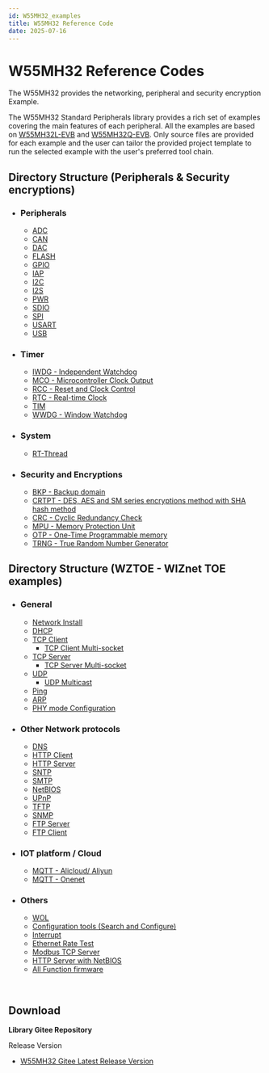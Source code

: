 ```yaml
---
id: W55MH32_examples
title: W55MH32 Reference Code
date: 2025-07-16
---
```



# W55MH32 Reference Codes
The W55MH32 provides the networking, peripheral and security encryption Example.

The W55MH32 Standard Peripherals library provides a rich set of examples covering the main features of each peripheral. All the examples are based on [W55MH32L-EVB](./W55MH32L-evb) and [W55MH32Q-EVB](./W55MH32Q-evb). Only source files are provided for each example and the user can tailor the provided project template to run the selected example with the user's preferred tool chain. 

## Directory Structure (Peripherals & Security encryptions)

- ### Peripherals

  - [ADC](https://gitee.com/wiznet-hk/W55MH32_reference_code/tree/master/ModuleDemo/ADC) 
  - [CAN](https://gitee.com/wiznet-hk/W55MH32_reference_code/tree/master/ModuleDemo/CAN)
  - [DAC](https://gitee.com/wiznet-hk/W55MH32_reference_code/tree/master/ModuleDemo/DAC)
  - [FLASH](https://gitee.com/wiznet-hk/W55MH32_reference_code/tree/master/ModuleDemo/FLASH)
  - [GPIO](https://gitee.com/wiznet-hk/W55MH32_reference_code/tree/master/ModuleDemo/GPIO)
  - [IAP](https://gitee.com/wiznet-hk/W55MH32_reference_code/tree/master/ModuleDemo/IAP)
  - [I2C](https://gitee.com/wiznet-hk/W55MH32_reference_code/tree/master/ModuleDemo/IIC)
  - [I2S](https://gitee.com/wiznet-hk/W55MH32_reference_code/tree/master/ModuleDemo/IIS)
  - [PWR](https://gitee.com/wiznet-hk/W55MH32_reference_code/tree/master/ModuleDemo/PWR)
  - [SDIO](https://gitee.com/wiznet-hk/W55MH32_reference_code/tree/master/ModuleDemo/SDIO/SDIO_SDCardFatfs)
  - [SPI](https://gitee.com/wiznet-hk/W55MH32_reference_code/tree/master/ModuleDemo/SPI) 
  - [USART](https://gitee.com/wiznet-hk/W55MH32_reference_code/tree/master/ModuleDemo/USART)
  - [USB](https://gitee.com/wiznet-hk/W55MH32_reference_code/tree/master/ModuleDemo/USB)

- ### Timer

  - [IWDG - Independent Watchdog](https://gitee.com/wiznet-hk/W55MH32_reference_code/tree/master/ModuleDemo/IWDG/IWDG_Reset)
  - [MCO - Microcontroller Clock Output](https://gitee.com/wiznet-hk/W55MH32_reference_code/tree/master/ModuleDemo/MCO/MCO_PllDiv)
  - [RCC - Reset and Clock Control](https://gitee.com/wiznet-hk/W55MH32_reference_code/tree/master/ModuleDemo/RCC)
  - [RTC - Real-time Clock](https://gitee.com/wiznet-hk/W55MH32_reference_code/tree/master/ModuleDemo/RTC)
  - [TIM](https://gitee.com/wiznet-hk/W55MH32_reference_code/tree/master/ModuleDemo/TIM)
  - [WWDG - Window Watchdog](https://gitee.com/wiznet-hk/W55MH32_reference_code/tree/master/ModuleDemo/WWDG)

- ### System

  - [RT-Thread](https://gitee.com/wiznet-hk/W55MH32_reference_code/tree/master/ModuleDemo/RTTHREAD/Nano)

- ### Security and Encryptions

  - [BKP - Backup domain](https://gitee.com/wiznet-hk/W55MH32_reference_code/tree/master/ModuleDemo/BKP) 
  - [CRTPT -  DES, AES and SM series encryptions method with SHA hash method](https://gitee.com/wiznet-hk/W55MH32_reference_code/tree/master/ModuleDemo/CRYPT)
  - [CRC - Cyclic Redundancy Check](https://gitee.com/wiznet-hk/W55MH32_reference_code/tree/master/ModuleDemo/CRC/CRC_DifferentCrcMode)
  - [MPU - Memory Protection Unit](https://gitee.com/wiznet-hk/W55MH32_reference_code/tree/master/ModuleDemo/MPU/MPU_Test)
  - [OTP - One-Time Programmable memory](https://gitee.com/wiznet-hk/W55MH32_reference_code/tree/master/ModuleDemo/OTP/OTP_WriteRead)
  - [TRNG - True Random Number Generator](https://gitee.com/wiznet-hk/W55MH32_reference_code/tree/master/ModuleDemo/TRNG)



## Directory Structure (WZTOE - WIZnet TOE examples)

  - ### General

      - [Network Install](https://gitee.com/wiznet-hk/W55MH32_reference_code/tree/master/ModuleDemo/WZTOE/1.Network%20Install)
      - [DHCP](https://gitee.com/wiznet-hk/W55MH32_reference_code/tree/master/ModuleDemo/WZTOE/2.DHCP)
      - [TCP Client](https://gitee.com/wiznet-hk/W55MH32_reference_code/tree/master/ModuleDemo/WZTOE/3.TCP_Client)
          - [TCP Client Multi-socket](https://gitee.com/wiznet-hk/W55MH32_reference_code/tree/master/ModuleDemo/WZTOE/24.TCP_Client_Multi_Socket)
      - [TCP Server](https://gitee.com/wiznet-hk/W55MH32_reference_code/tree/master/ModuleDemo/WZTOE/4.TCP_Server)
          - [TCP Server Multi-socket](https://gitee.com/wiznet-hk/W55MH32_reference_code/tree/master/ModuleDemo/WZTOE/25.TCP_Server_Multi_Socket)
      - [UDP](https://gitee.com/wiznet-hk/W55MH32_reference_code/tree/master/ModuleDemo/WZTOE/5.UDP)
          - [UDP Multicast](https://gitee.com/wiznet-hk/W55MH32_reference_code/tree/master/ModuleDemo/WZTOE/6.UDP_Multicast)
      - [Ping](http://gitee.com/wiznet-hk/W55MH32_reference_code/tree/master/ModuleDemo/WZTOE/16.PING)
      - [ARP](https://gitee.com/wiznet-hk/W55MH32_reference_code/tree/master/ModuleDemo/WZTOE/17.ARP)
      - [PHY mode Configuration](https://gitee.com/wiznet-hk/W55MH32_reference_code/tree/master/ModuleDemo/WZTOE/21.PHY_Mode_Config)

  - ### Other Network protocols

      - [DNS](https://gitee.com/wiznet-hk/W55MH32_reference_code/tree/master/ModuleDemo/WZTOE/7.DNS)
      - [HTTP Client](https://gitee.com/wiznet-hk/W55MH32_reference_code/tree/master/ModuleDemo/WZTOE/8.HTTP_Client)
      - [HTTP Server](https://gitee.com/wiznet-hk/W55MH32_reference_code/tree/master/ModuleDemo/WZTOE/9.HTTP_Server)
      - [SNTP](https://gitee.com/wiznet-hk/W55MH32_reference_code/tree/master/ModuleDemo/WZTOE/10.SNTP)
      - [SMTP](https://gitee.com/wiznet-hk/W55MH32_reference_code/tree/master/ModuleDemo/WZTOE/11.SMTP)
      - [NetBIOS](https://gitee.com/wiznet-hk/W55MH32_reference_code/tree/master/ModuleDemo/WZTOE/12.NetBIOS)
      - [UPnP](https://gitee.com/wiznet-hk/W55MH32_reference_code/tree/master/ModuleDemo/WZTOE/13.UPnP)
      - [TFTP](https://gitee.com/wiznet-hk/W55MH32_reference_code/tree/master/ModuleDemo/WZTOE/14.TFTP)
      - [SNMP](https://gitee.com/wiznet-hk/W55MH32_reference_code/tree/master/ModuleDemo/WZTOE/15.SNMP)
      - [FTP Server](https://gitee.com/wiznet-hk/W55MH32_reference_code/tree/master/ModuleDemo/WZTOE/18.FTP_Server)
      - [FTP Client](https://gitee.com/wiznet-hk/W55MH32_reference_code/tree/master/ModuleDemo/WZTOE/19.FTP_Client)

  - ### IOT platform / Cloud

      - [MQTT - Alicloud/ Aliyun](https://gitee.com/wiznet-hk/W55MH32_reference_code/tree/master/ModuleDemo/WZTOE/22.MQTT&Aliyun)
      - [MQTT - Onenet](https://gitee.com/wiznet-hk/W55MH32_reference_code/tree/master/ModuleDemo/WZTOE/23.MQTT&OneNET)

  - ### Others

      - [WOL](https://gitee.com/wiznet-hk/W55MH32_reference_code/tree/master/ModuleDemo/WZTOE/20.WOL)
      - [Configuration tools (Search and Configure)](https://gitee.com/wiznet-hk/W55MH32_reference_code/tree/master/ModuleDemo/WZTOE/26.Upper_Computer_Search_And_Config)
      - [Interrupt](https://gitee.com/wiznet-hk/W55MH32_reference_code/tree/master/ModuleDemo/WZTOE/27.interrupt)
      - [Ethernet Rate Test](https://gitee.com/wiznet-hk/W55MH32_reference_code/tree/master/ModuleDemo/WZTOE/28.Ethernet_Rate_Test)
      - [Modbus TCP Server](https://gitee.com/wiznet-hk/W55MH32_reference_code/tree/master/ModuleDemo/WZTOE/29.Modbus_TCP_Server)
      - [HTTP Server with NetBIOS](https://gitee.com/wiznet-hk/W55MH32_reference_code/tree/master/ModuleDemo/WZTOE/30.HTTP_Server&NetBIOS)
      - [All Function firmware](https://gitee.com/wiznet-hk/W55MH32_reference_code/tree/master/ModuleDemo/WZTOE/31.factory_firmware)

​    

## Download

**Library Gitee Repository**

Release Version

- [W55MH32 Gitee Latest Release Version](https://gitee.com/wiznet-hk/W55MH32_reference_code)


